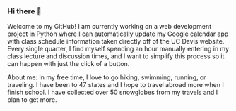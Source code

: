 ### Hi there 👋

<!--
**DaphneLoustalet/DaphneLoustalet** is a ✨ _special_ ✨ repository because its `README.md` (this file) appears on your GitHub profile.

Here are some ideas to get you started:

- 🔭 I’m currently working on ...
- 🌱 I’m currently learning ...
- 👯 I’m looking to collaborate on ...
- 🤔 I’m looking for help with ...
- 💬 Ask me about ...
- 📫 How to reach me: ...
- 😄 Pronouns: ...
- ⚡ Fun fact: ...
-->

Welcome to my GitHub! I am currently working on a web development project in Python where I can automatically update my Google calendar app
with class schedule information taken directly off of the UC Davis website. Every single quarter, I find myself spending an hour manually
entering in my class lecture and discussion times, and I want to simplify this process so it can happen with just the click of a button. 

About me: In my free time, I love to go hiking, swimming, running, or traveling. I have been to 47 states and I hope to travel abroad more
when I finish school. I have collected over 50 snowglobes from my travels and I plan to get more.
